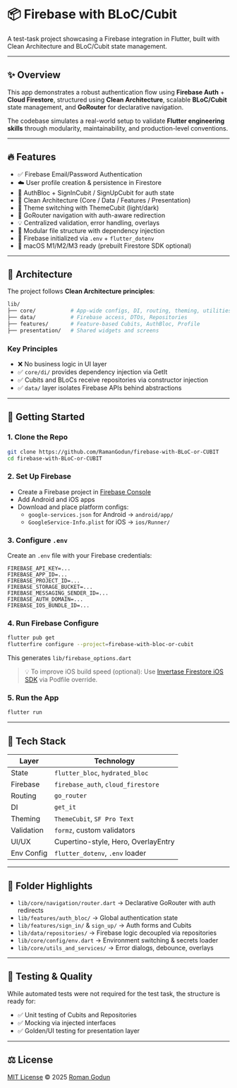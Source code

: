 # 📦 Firebase with BLoC/Cubit

A test-task project showcasing a Firebase integration in Flutter,
built with Clean Architecture and BLoC/Cubit state management.

---

## ✨ Overview

This app demonstrates a robust authentication flow using **Firebase Auth** + **Cloud Firestore**, structured using
**Clean Architecture**, scalable **BLoC/Cubit** state management, and **GoRouter** for declarative navigation.

The codebase simulates a real-world setup to validate **Flutter engineering skills**
through modularity, maintainability, and production-level conventions.

---

## 🔥 Features

- ✅ Firebase Email/Password Authentication
- ☁️ User profile creation & persistence in Firestore
- 🔐 AuthBloc + SignInCubit / SignUpCubit for auth state
- 🧠 Clean Architecture (Core / Data / Features / Presentation)
- 🎨 Theme switching with ThemeCubit (light/dark)
- 🧭 GoRouter navigation with auth-aware redirection
- 💡 Centralized validation, error handling, overlays
- 📁 Modular file structure with dependency injection
- 🧪 Firebase initialized via `.env` + `flutter_dotenv`
- 🧰 macOS M1/M2/M3 ready (prebuilt Firestore SDK optional)

---

## 🧠 Architecture

The project follows **Clean Architecture principles**:

```bash
lib/
├── core/           # App-wide configs, DI, routing, theming, utilities
├── data/           # Firebase access, DTOs, Repositories
├── features/       # Feature-based Cubits, AuthBloc, Profile
├── presentation/   # Shared widgets and screens
```

### Key Principles

- ❌ No business logic in UI layer
- ✅ `core/di/` provides dependency injection via GetIt
- ✅ Cubits and BLoCs receive repositories via constructor injection
- ✅ `data/` layer isolates Firebase APIs behind abstractions

---

## 🚀 Getting Started

### 1. Clone the Repo

```bash
git clone https://github.com/RamanGodun/firebase-with-BLoC-or-CUBIT
cd firebase-with-BLoC-or-CUBIT
```

### 2. Set Up Firebase

- Create a Firebase project in [Firebase Console](https://console.firebase.google.com)
- Add Android and iOS apps
- Download and place platform configs:
  - `google-services.json` for Android → `android/app/`
  - `GoogleService-Info.plist` for iOS → `ios/Runner/`

### 3. Configure `.env`

Create an `.env` file with your Firebase credentials:

```env
FIREBASE_API_KEY=...
FIREBASE_APP_ID=...
FIREBASE_PROJECT_ID=...
FIREBASE_STORAGE_BUCKET=...
FIREBASE_MESSAGING_SENDER_ID=...
FIREBASE_AUTH_DOMAIN=...
FIREBASE_IOS_BUNDLE_ID=...
```

### 4. Run Firebase Configure

```bash
flutter pub get
flutterfire configure --project=firebase-with-bloc-or-cubit
```

This generates `lib/firebase_options.dart`

> 💡 To improve iOS build speed (optional):
> Use [Invertase Firestore iOS SDK](https://github.com/invertase/firestore-ios-sdk-frameworks) via Podfile override.

### 5. Run the App

```bash
flutter run
```

---

## 🧩 Tech Stack

| Layer      | Technology                          |
| ---------- | ----------------------------------- |
| State      | `flutter_bloc`, `hydrated_bloc`     |
| Firebase   | `firebase_auth`, `cloud_firestore`  |
| Routing    | `go_router`                         |
| DI         | `get_it`                            |
| Theming    | `ThemeCubit`, `SF Pro Text`         |
| Validation | `formz`, custom validators          |
| UI/UX      | Cupertino-style, Hero, OverlayEntry |
| Env Config | `flutter_dotenv`, `.env` loader     |

---

## 📁 Folder Highlights

- `lib/core/navigation/router.dart` → Declarative GoRouter with auth redirects
- `lib/features/auth_bloc/` → Global authentication state
- `lib/features/sign_in/` & `sign_up/` → Auth forms and Cubits
- `lib/data/repositories/` → Firebase logic decoupled via repositories
- `lib/core/config/env.dart` → Environment switching & secrets loader
- `lib/core/utils_and_services/` → Error dialogs, debounce, overlays

---

## 🧪 Testing & Quality

While automated tests were not required for the test task, the structure is ready for:

- ✅ Unit testing of Cubits and Repositories
- ✅ Mocking via injected interfaces
- ✅ Golden/UI testing for presentation layer

---

## ⚖️ License

[MIT License](./LICENSE) © 2025 [Roman Godun](mailto:4l.roman.godun@gmail.com)
